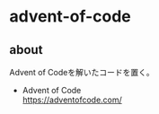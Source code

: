 # advent-of-code

## about

Advent of Codeを解いたコードを置く。

* Advent of Code  
  <https://adventofcode.com/>
